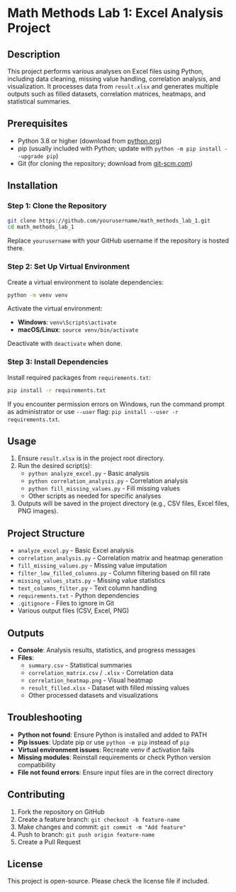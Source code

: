 # Math Methods Lab 1: Excel Analysis Project

## Description

This project performs various analyses on Excel files using Python, including data cleaning, missing value handling, correlation analysis, and visualization. It processes data from `result.xlsx` and generates multiple outputs such as filled datasets, correlation matrices, heatmaps, and statistical summaries.

## Prerequisites

- Python 3.8 or higher (download from [python.org](https://www.python.org/downloads/))
- pip (usually included with Python; update with `python -m pip install --upgrade pip`)
- Git (for cloning the repository; download from [git-scm.com](https://git-scm.com/))

## Installation

### Step 1: Clone the Repository

```bash
git clone https://github.com/yourusername/math_methods_lab_1.git
cd math_methods_lab_1
```

Replace `yourusername` with your GitHub username if the repository is hosted there.

### Step 2: Set Up Virtual Environment

Create a virtual environment to isolate dependencies:

```bash
python -m venv venv
```

Activate the virtual environment:

- **Windows**: `venv\Scripts\activate`
- **macOS/Linux**: `source venv/bin/activate`

Deactivate with `deactivate` when done.

### Step 3: Install Dependencies

Install required packages from `requirements.txt`:

```bash
pip install -r requirements.txt
```

If you encounter permission errors on Windows, run the command prompt as administrator or use `--user` flag: `pip install --user -r requirements.txt`.

## Usage

1. Ensure `result.xlsx` is in the project root directory.
2. Run the desired script(s):
   - `python analyze_excel.py` - Basic analysis
   - `python correlation_analysis.py` - Correlation analysis
   - `python fill_missing_values.py` - Fill missing values
   - Other scripts as needed for specific analyses
3. Outputs will be saved in the project directory (e.g., CSV files, Excel files, PNG images).

## Project Structure

- `analyze_excel.py` - Basic Excel analysis
- `correlation_analysis.py` - Correlation matrix and heatmap generation
- `fill_missing_values.py` - Missing value imputation
- `filter_low_filled_columns.py` - Column filtering based on fill rate
- `missing_values_stats.py` - Missing value statistics
- `text_columns_filter.py` - Text column handling
- `requirements.txt` - Python dependencies
- `.gitignore` - Files to ignore in Git
- Various output files (CSV, Excel, PNG)

## Outputs

- **Console**: Analysis results, statistics, and progress messages
- **Files**:
  - `summary.csv` - Statistical summaries
  - `correlation_matrix.csv` / `.xlsx` - Correlation data
  - `correlation_heatmap.png` - Visual heatmap
  - `result_filled.xlsx` - Dataset with filled missing values
  - Other processed datasets and visualizations

## Troubleshooting

- **Python not found**: Ensure Python is installed and added to PATH
- **Pip issues**: Update pip or use `python -m pip` instead of `pip`
- **Virtual environment issues**: Recreate venv if activation fails
- **Missing modules**: Reinstall requirements or check Python version compatibility
- **File not found errors**: Ensure input files are in the correct directory

## Contributing

1. Fork the repository on GitHub
2. Create a feature branch: `git checkout -b feature-name`
3. Make changes and commit: `git commit -m "Add feature"`
4. Push to branch: `git push origin feature-name`
5. Create a Pull Request

## License

This project is open-source. Please check the license file if included.
